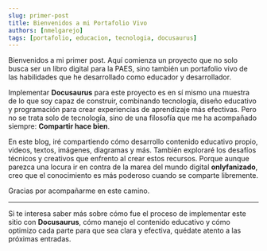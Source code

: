 ```yaml
---
slug: primer-post
title: Bienvenidos a mi Portafolio Vivo
authors: [nmelgarejo]
tags: [portafolio, educacion, tecnologia, docusaurus]
---
```


Bienvenidos a mi primer post. Aquí comienza un proyecto que no solo busca ser un libro digital para la PAES, sino también un portafolio vivo de las habilidades que he desarrollado como educador y desarrollador.
<!-- truncate -->

Implementar **Docusaurus** para este proyecto es en sí mismo una muestra de lo que soy capaz de construir, combinando tecnología, diseño educativo y programación para crear experiencias de aprendizaje más efectivas. Pero no se trata solo de tecnología, sino de una filosofía que me ha acompañado siempre: **Compartir hace bien**.

En este blog, iré compartiendo cómo desarrollo contenido educativo propio, videos, textos, imágenes, diagramas y más. También exploraré los desafíos técnicos y creativos que enfrento al crear estos recursos. Porque aunque parezca una locura ir en contra de la marea del mundo digital **onlyfanizado**, creo que el conocimiento es más poderoso cuando se comparte libremente.

Gracias por acompañarme en este camino.

---

Si te interesa saber más sobre cómo fue el proceso de implementar este sitio con **Docusaurus**, cómo manejo el contenido educativo y cómo optimizo cada parte para que sea clara y efectiva, quédate atento a las próximas entradas.
